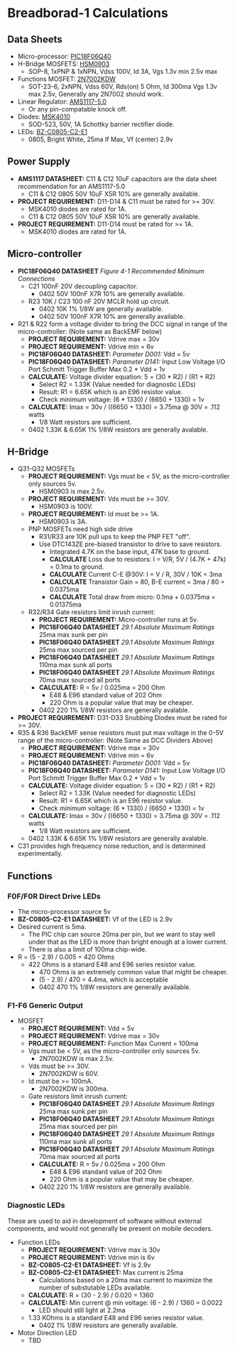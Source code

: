 # Breadborad-1 Calculations

## Data Sheets

- Micro-processor: [PIC18F06Q40](https://ww1.microchip.com/downloads/aemDocuments/documents/MCU08/ProductDocuments/DataSheets/PIC18F06-16Q40-Data-Sheet-40002216D.pdf)
- H-Bridge MOSFETS: [HSM0903](https://datasheet.lcsc.com/lcsc/2110221630_HUASHUO-HSM0903_C2903558.pdf)
  - SOP-8, 1xPNP & 1xNPN, Vdss 100V, Id 3A, Vgs 1.3v min 2.5v max
- Functions MOSFET: [2N7002KDW](https://datasheet.lcsc.com/lcsc/2111291830_CBI-2N7002KDW-72K_C2919800.pdf)
  - SOT-23-6, 2xNPN, Vdss 60V, Rds(on) 5 Ohm, Id 300ma Vgs 1.3v max 2.5v, Generally any 2N7002 should work.
- Linear Regulator: [AMS1117-5.0](http://www.advanced-monolithic.com/pdf/ds1117.pdf)
  - Or any pin-compatable knock off.
- Diodes: [MSK4010](https://datasheet.lcsc.com/lcsc/1912111437_Shikues-MSK4010_C345958.pdf)
  - SOD-523, 50V, 1A Schottky barrier rectifier diode.
- LEDs: [BZ-C0805-C2-E1](https://datasheet.lcsc.com/lcsc/2106081833_baizou-BZ-C0805-C2-E1_C2833063.pdf)
  - 0805, Bright White, 25ma If Max, Vf (center) 2.9v

## Power Supply

- **AMS1117 DATASHEET:** C11 & C12 10uF capacitors are the data sheet 
  recommendation for an AMS1117-5.0
  - C11 & C12 0805 50V 10uF X5R 10% are generally available.
- **PROJECT REQUIREMENT:** D11-D14 & C11 must be rated for >= 30V.
  - MSK4010 diodes are rated for 1A.
  - C11 & C12 0805 50V 10uF X5R 10% are generally available.
- **PROJECT REQUIREMENT:** D11-D14 must be rated for >= 1A.
  - MSK4010 diodes are rated for 1A.

## Micro-controller

- **PIC18F06Q40 DATASHEET** *Figure 4-1 Recommended Minimum Connections*
  - C21 100nF 20V decoupling capacitor.
    - 0402 50V 100nF X7R 10% are generally available.
  - R23 10K / C23 100 nF 20V MCLR hold up circuit.
    - 0402 10K 1% 1/8W are generally available.
    - 0402 50V 100nF X7R 10% are generally available.
- R21 & R22 form a voltage divider to bring the DCC signal in range of the micro-controller: (Note same as BackEMF below)
  - **PROJECT REQUIREMENT:** Vdrive max = 30v
  - **PROJECT REQUIREMENT:** Vdrive min = 6v
  - **PIC18F06Q40 DATASHEET:** *Parameter D001:* Vdd = 5v
  - **PIC18F06Q40 DATASHEET:** *Parameter D141:* Input Low Voltage I/O Port Schmitt Trigger Buffer Max 0.2 * Vdd = 1v
  - **CALCULATE:** Voltage divider equation: 5 = (30 * R2) / (R1 + R2)
    - Select R2 = 1.33K (Value needed for diagnostic LEDs)
    - Result: R1 = 6.65K which is an E96 resistor value.
    - Check minimum voltage: (6 * 1330) / (6650 + 1330) = 1v
  - **CALCULATE:** Imax = 30v / ((6650 + 1330) = 3.75ma @ 30V = .112 watts
    - 1/8 Watt resistors are sufficient.
  - 0402 1.33K & 6.65K 1% 1/8W resistors are generally avalable.

## H-Bridge

- Q31-Q32 MOSFETs
  - **PROJECT REQUIREMENT:** Vgs must be < 5V, as the micro-controller only sources 5v.
    - HSM0903 is max 2.5v.
  - **PROJECT REQUIREMENT:** Vds must be >= 30V.
    - HSM0903 is 100V.
  - **PROJECT REQUIREMENT:** Id must be >= 1A.
    - HSM0903 is 3A.
  - PNP MOSFETs need high side drive
    - R31/R33 are 10K pull ups to keep the PNP FET "off".
    - Use DTC143ZE pre-biased transistor to drive to save resistors.
      - Integrated 4.7K on the base input, 47K base to ground.
      - **CALCULATE** Loss due to resistors: I = V/R, 5V / (4.7K + 47k) = 0.1ma to ground.
      - **CALCULATE** Current C-E @30V: I = V / R, 30V / 10K = 3ma
      - **CALCULATE** Transistor Gain = 80, B-E current = 3ma / 80 = 0.0375ma
      - **CALCULATE** Total draw from micro: 0.1ma + 0.0375ma = 0.01375ma
  - R32/R34 Gate resistors limit inrush current:
    - **PROJECT REQUIREMENT:** Micro-controller runs at 5v.
    - **PIC18F06Q40 DATASHEET** *29.1 Absolute Maximum Ratings* 25ma max sunk per pin
    - **PIC18F06Q40 DATASHEET** *29.1 Absolute Maximum Ratings* 25ma max sourced per pin
    - **PIC18F06Q40 DATASHEET** *29.1 Absolute Maximum Ratings* 110ma max sunk all ports
    - **PIC18F06Q40 DATASHEET** *29.1 Absolute Maximum Ratings* 70ma max sourced all ports
    - **CALCULATE:** R = 5v / 0.025ma = 200 Ohm
      - E48 & E96 standard value of 202 Ohm
      - 220 Ohm is a popular value that may be cheaper.
    - 0402 220 1% 1/8W resistors are generally avalable.
- **PROJECT REQUIREMENT:** D31-D33 Snubbing Diodes must be rated for >= 30V.
- R35 & R36 BackEMF sense resistors must put max voltage in the 0-5V range of the
  micro-controller: (Note Same as DCC Dividers Above)
  - **PROJECT REQUIREMENT:** Vdrive max = 30v
  - **PROJECT REQUIREMENT:** Vdrive min = 6v
  - **PIC18F06Q40 DATASHEET:** *Parameter D001:* Vdd = 5v
  - **PIC18F06Q40 DATASHEET:** *Parameter D141:* Input Low Voltage I/O Port Schmitt Trigger Buffer Max 0.2 * Vdd = 1v
  - **CALCULATE:** Voltage divider equation: 5 = (30 * R2) / (R1 + R2)
    - Select R2 = 1.33K (Value needed for diagnostic LEDs)
    - Result: R1 = 6.65K which is an E96 resistor value.
    - Check minimum voltage: (6 * 1330) / (6650 + 1330) = 1v
  - **CALCULATE:** Imax = 30v / ((6650 + 1330) = 3.75ma @ 30V = .112 watts
    - 1/8 Watt resistors are sufficient.
  - 0402 1.33K & 6.65K 1% 1/8W resistors are generally avalable.
- C31 provides high frequency noise reduction, and is determined experimentally.

## Functions

### F0F/F0R Direct Drive LEDs

- The micro-processor source 5v
- **BZ-C0805-C2-E1 DATASHEET:** Vf of the LED is 2.9v
- Desired current is 5ma.
  - The PIC chip can source 20ma per pin, but we want to stay well under that as the LED is 
    more than bright enough at a lower current.
  - There is also a limit of 100ma chip-wide.
- R = (5 - 2.9) / 0.005 = 420 Ohms
  - 422 Ohms is a stanard E48 and E96 series resistor value.
    - 470 Ohms is an extremely common value that might be cheaper.
    - (5 - 2.9) / 470 = 4.4ma, which is acceptable
    - 0402 470 1% 1/8W resistors are generally available.

### F1-F6 Generic Output

- MOSFET
  - **PROJECT REQUIREMENT:** Vdd = 5v
  - **PROJECT REQUIREMENT:** Vdrive max = 30v
  - **PROJECT REQUIREMENT:** Function Max Current = 100ma
  - Vgs must be < 5V, as the micro-controller only sources 5v.
    - 2N7002KDW is max 2.5v.
  - Vds must be >= 30V.
    - 2N7002KDW is 60V.
  - Id must be >= 100mA.
    - 2N7002KDW is 300ma.
  - Gate resistors limit inrush current:
    - **PIC18F06Q40 DATASHEET** *29.1 Absolute Maximum Ratings* 25ma max sunk per pin
    - **PIC18F06Q40 DATASHEET** *29.1 Absolute Maximum Ratings* 25ma max sourced per pin
    - **PIC18F06Q40 DATASHEET** *29.1 Absolute Maximum Ratings* 110ma max sunk all ports
    - **PIC18F06Q40 DATASHEET** *29.1 Absolute Maximum Ratings* 70ma max sourced all ports
    - **CALCULATE:** R = 5v / 0.025ma = 200 Ohm
      - E48 & E96 standard value of 202 Ohm
      - 220 Ohm is a popular value that may be cheaper.
    - 0402 220 1% 1/8W resistors are generally available.

### Diagnostic LEDs

These are used to aid in development of software without external components, and would not
generally be present on mobile decoders.

- Function LEDs
  - **PROJECT REQUIREMENT:** Vdrive max is 30v
  - **PROJECT REQUIREMENT:** Vdrive min is 6v
  - **BZ-C0805-C2-E1 DATASHEET:** Vf is 2.9v
  - **BZ-C0805-C2-E1 DATASHEET:** Max current is 25ma
    - Calculations based on a 20ma max current to maximize the number of substutable
      LEDs available.
  - **CALCULATE:** R = (30 - 2.9) / 0.020 = 1360
  - **CALCULATE:** Min current @ min voltage: (6 - 2.9) / 1360 = 0.0022
    - LED should still light at 2.2ma
  - 1.33 KOhms is a standard E48 and E96 series resistor value.
    - 0402 1% 1/8W resistors are generally available.
- Motor Direction LED
  - TBD
